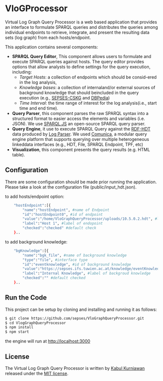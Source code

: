 # VloGProcessor
Virtual Log Graph Query Processor is a web based application that provides an interface to formulate SPARQL queries and distributes the queries among individual endpoints to retrieve, integrate, and present the resulting data sets (log graph) from each hosts/endpoint.

This application contains several components:
- **SPARQL Query Editor**, This component  allows  users  to  formulate  and  execute  SPARQL queries against hosts. The query editor provides options that allow analysts to define settings for the query execution, including:
    - *Target Hosts*: a collection of endpoints which should be consid-ered in the log analysis,
    - *Knowledge bases*: a collection of internaland/or external sources of background knowledge that should beincluded in the  query execution (e.g., <a target="_blank" href="http://w3id.org/sepses/sparql">SEPSES-CSKG</a> and <a target="_blank" href="http://dbpedia.org/sparql">DBPedia</a>)
    - *Time Interval*: the time range of interest for the log analysis(i.e., start time and end time).
- **Query Parser**, this component parses the raw SPARQL syntax into a structured format to easier access the elements and variables (i.e. JSON). We use <a href="https://github.com/RubenVerborgh/SPARQL.js">SPARQL.JS</a> an open-source SPARQL query parser. 
- **Query Engine**, it use to execute SPARQL Query against the <a target="_blank" href="https://github.com/rdfhdt">RDF-HDT</a> data produced by <a target="_blank" href="https://github.com/sepses/VloGParser">Log Parser</a>. We used <a target="_blank" href="https://github.com/comunica/comunica">Comunica</a>, a modular query engine platform that supports querying over multiple heterogeneous linkeddata interfaces (e.g., HDT, File, SPARQL Endpoint, TPF, etc)
- **Visualization**, this component presents the query results (e.g. HTML table).

## Configuration

There are some configuration should be made prior running the application. Please take a look at the configuration file (public/input_hdt.json).

to add hosts/endpoint option:
```bash
    "hostEndpoint":[{
        "name":"hostEndpoint", #name of Endpoint
        "id":"hostEndpoint0", #id of endpoint
        "value":"/home/VloGraphQueryProcessor/uploads/10.5.0.2.hdt", #location of produced hdt file
        "label":"Host 1", #label of endopoint
        "checked":"checked" #default check
    }..
```
to add background knowledge:
```bash
    "bgKnowledge":[{
        "name":"bgk_file", #name of background knowledge
        "type":"file", #interface type
        "id":"eventknowledge", #id of background knowledge
        "value":"https://sepses.ifs.tuwien.ac.at/knowledge/eventKnowledge.ttl", #
        "label":"Internal Knowledge", #label of backgroud knowledge
        "checked":"" #default checked
    }..
```

## Run the Code

This project can be setup by cloning and installing and running it as follows:

```bash
$ git clone https://github.com/sepses/VloGraphQueryProcessor.git
$ cd VlogGraphQueryProcessor
$ npm install
$ npm start
```

the engine will run at [http://localhost:3000](http://localhost:3000)

## License

The Virtual Log Graph Query Processor is written by [Kabul Kurniawan](https://kabulkurniawan.github.io/) released under the [MIT license](http://opensource.org/licenses/MIT).

